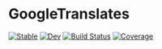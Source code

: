 # GoogleTranslates

[![Stable](https://img.shields.io/badge/docs-stable-blue.svg)](https://RexWzh.github.io/GoogleTranslates.jl/stable/)
[![Dev](https://img.shields.io/badge/docs-dev-blue.svg)](https://RexWzh.github.io/GoogleTranslates.jl/dev/)
[![Build Status](https://github.com/RexWzh/GoogleTranslates.jl/actions/workflows/CI.yml/badge.svg?branch=main)](https://github.com/RexWzh/GoogleTranslates.jl/actions/workflows/CI.yml?query=branch%3Amain)
[![Coverage](https://codecov.io/gh/RexWzh/GoogleTranslates.jl/branch/main/graph/badge.svg)](https://codecov.io/gh/RexWzh/GoogleTranslates.jl)
